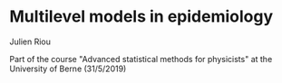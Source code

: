 # Multilevel models in epidemiology
Julien Riou

Part of the course "Advanced statistical methods for physicists" at the University of Berne (31/5/2019)
